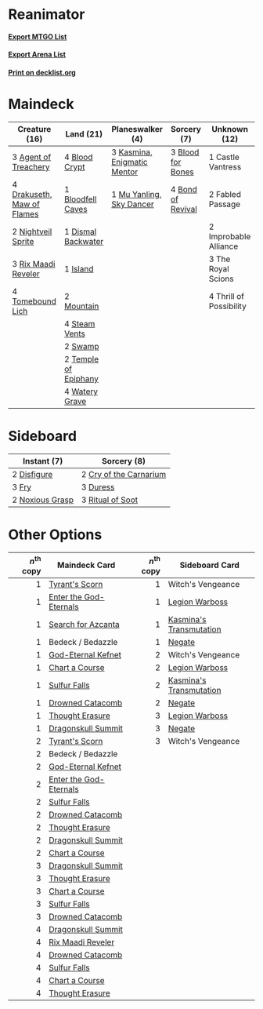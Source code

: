 # Reanimator

#### [Export MTGO List](../collection/Reanimator/Reanimator.txt)
#### [Export Arena List](../collection/Reanimator/Reanimator_arena.txt)
#### [Print on decklist.org](http://decklist.org/?deckmain=3%09Agent%20of%20Treachery%0A4%09Blood%20Crypt%0A3%09Blood%20for%20Bones%0A1%09Bloodfell%20Caves%0A4%09Bond%20of%20Revival%0A1%09Castle%20Vantress%0A1%09Dismal%20Backwater%0A4%09Drakuseth,%20Maw%20of%20Flames%0A2%09Fabled%20Passage%0A2%09Improbable%20Alliance%0A1%09Island%0A3%09Kasmina,%20Enigmatic%20Mentor%0A2%09Mountain%0A1%09Mu%20Yanling,%20Sky%20Dancer%0A2%09Nightveil%20Sprite%0A3%09Rix%20Maadi%20Reveler%0A4%09Steam%20Vents%0A2%09Swamp%0A2%09Temple%20of%20Epiphany%0A3%09The%20Royal%20Scions%0A4%09Thrill%20of%20Possibility%0A4%09Tomebound%20Lich%0A4%09Watery%20Grave&deckside=2%09Cry%20of%20the%20Carnarium%0A2%09Disfigure%0A3%09Duress%0A3%09Fry%0A2%09Noxious%20Grasp%0A3%09Ritual%20of%20Soot)
# Maindeck

|                                            Creature (16)                                            |                                           Land (21)                                           |                                           Planeswalker (4)                                           |                                        Sorcery (7)                                         |     Unknown (12)      |
|-----------------------------------------------------------------------------------------------------|-----------------------------------------------------------------------------------------------|------------------------------------------------------------------------------------------------------|--------------------------------------------------------------------------------------------|-----------------------|
|3 [Agent of Treachery](http://gatherer.wizards.com/Pages/Card/Details.aspx?multiverseid=466797)      |4 [Blood Crypt](http://gatherer.wizards.com/Pages/Card/Details.aspx?multiverseid=97102)        |3 [Kasmina, Enigmatic Mentor](http://gatherer.wizards.com/Pages/Card/Details.aspx?multiverseid=460983)|3 [Blood for Bones](http://gatherer.wizards.com/Pages/Card/Details.aspx?multiverseid=466843)|1 Castle Vantress      |
|4 [Drakuseth, Maw of Flames](http://gatherer.wizards.com/Pages/Card/Details.aspx?multiverseid=466890)|1 [Bloodfell Caves](http://gatherer.wizards.com/Pages/Card/Details.aspx?multiverseid=433168)   |1 [Mu Yanling, Sky Dancer](http://gatherer.wizards.com/Pages/Card/Details.aspx?multiverseid=466822)   |4 [Bond of Revival](http://gatherer.wizards.com/Pages/Card/Details.aspx?multiverseid=461007)|2 Fabled Passage       |
|2 [Nightveil Sprite](http://gatherer.wizards.com/Pages/Card/Details.aspx?multiverseid=452798)        |1 [Dismal Backwater](http://gatherer.wizards.com/Pages/Card/Details.aspx?multiverseid=420908)  |                                                                                                      |                                                                                            |2 Improbable Alliance  |
|3 [Rix Maadi Reveler](http://gatherer.wizards.com/Pages/Card/Details.aspx?multiverseid=457253)       |1 [Island](http://gatherer.wizards.com/Pages/Card/Details.aspx?multiverseid=439857)            |                                                                                                      |                                                                                            |3 The Royal Scions     |
|4 [Tomebound Lich](http://gatherer.wizards.com/Pages/Card/Details.aspx?multiverseid=466973)          |2 [Mountain](http://gatherer.wizards.com/Pages/Card/Details.aspx?multiverseid=439859)          |                                                                                                      |                                                                                            |4 Thrill of Possibility|
|                                                                                                     |4 [Steam Vents](http://gatherer.wizards.com/Pages/Card/Details.aspx?multiverseid=405109)       |                                                                                                      |                                                                                            |                       |
|                                                                                                     |2 [Swamp](http://gatherer.wizards.com/Pages/Card/Details.aspx?multiverseid=439858)             |                                                                                                      |                                                                                            |                       |
|                                                                                                     |2 [Temple of Epiphany](http://gatherer.wizards.com/Pages/Card/Details.aspx?multiverseid=442808)|                                                                                                      |                                                                                            |                       |
|                                                                                                     |4 [Watery Grave](http://gatherer.wizards.com/Pages/Card/Details.aspx?multiverseid=405114)      |                                                                                                      |                                                                                            |                       |


# Sideboard

|                                       Instant (7)                                        |                                           Sorcery (8)                                           |
|------------------------------------------------------------------------------------------|-------------------------------------------------------------------------------------------------|
|2 [Disfigure](http://gatherer.wizards.com/Pages/Card/Details.aspx?multiverseid=442076)    |2 [Cry of the Carnarium](http://gatherer.wizards.com/Pages/Card/Details.aspx?multiverseid=457214)|
|3 [Fry](http://gatherer.wizards.com/Pages/Card/Details.aspx?multiverseid=466894)          |3 [Duress](http://gatherer.wizards.com/Pages/Card/Details.aspx?multiverseid=14557)               |
|2 [Noxious Grasp](http://gatherer.wizards.com/Pages/Card/Details.aspx?multiverseid=466864)|3 [Ritual of Soot](http://gatherer.wizards.com/Pages/Card/Details.aspx?multiverseid=452834)      |


# Other Options

|*n*<sup>th</sup> copy|                                          Maindeck Card                                          |*n*<sup>th</sup> copy|                                          Sideboard Card                                          |
|--------------------:|-------------------------------------------------------------------------------------------------|--------------------:|--------------------------------------------------------------------------------------------------|
|                    1|[Tyrant's Scorn](http://gatherer.wizards.com/Pages/Card/Details.aspx?multiverseid=461152)        |                    1|Witch's Vengeance                                                                                 |
|                    1|[Enter the God-Eternals](http://gatherer.wizards.com/Pages/Card/Details.aspx?multiverseid=461123)|                    1|[Legion Warboss](http://gatherer.wizards.com/Pages/Card/Details.aspx?multiverseid=452859)         |
|                    1|[Search for Azcanta](http://gatherer.wizards.com/Pages/Card/Details.aspx?multiverseid=435226)    |                    1|[Kasmina's Transmutation](http://gatherer.wizards.com/Pages/Card/Details.aspx?multiverseid=460984)|
|                    1|Bedeck / Bedazzle                                                                                |                    1|[Negate](http://gatherer.wizards.com/Pages/Card/Details.aspx?multiverseid=423707)                 |
|                    1|[God-Eternal Kefnet](http://gatherer.wizards.com/Pages/Card/Details.aspx?multiverseid=460980)    |                    2|Witch's Vengeance                                                                                 |
|                    1|[Chart a Course](http://gatherer.wizards.com/Pages/Card/Details.aspx?multiverseid=435200)        |                    2|[Legion Warboss](http://gatherer.wizards.com/Pages/Card/Details.aspx?multiverseid=452859)         |
|                    1|[Sulfur Falls](http://gatherer.wizards.com/Pages/Card/Details.aspx?multiverseid=443135)          |                    2|[Kasmina's Transmutation](http://gatherer.wizards.com/Pages/Card/Details.aspx?multiverseid=460984)|
|                    1|[Drowned Catacomb](http://gatherer.wizards.com/Pages/Card/Details.aspx?multiverseid=430633)      |                    2|[Negate](http://gatherer.wizards.com/Pages/Card/Details.aspx?multiverseid=423707)                 |
|                    1|[Thought Erasure](http://gatherer.wizards.com/Pages/Card/Details.aspx?multiverseid=452956)       |                    3|[Legion Warboss](http://gatherer.wizards.com/Pages/Card/Details.aspx?multiverseid=452859)         |
|                    1|[Dragonskull Summit](http://gatherer.wizards.com/Pages/Card/Details.aspx?multiverseid=420909)    |                    3|[Negate](http://gatherer.wizards.com/Pages/Card/Details.aspx?multiverseid=423707)                 |
|                    2|[Tyrant's Scorn](http://gatherer.wizards.com/Pages/Card/Details.aspx?multiverseid=461152)        |                    3|Witch's Vengeance                                                                                 |
|                    2|Bedeck / Bedazzle                                                                                |                     |                                                                                                  |
|                    2|[God-Eternal Kefnet](http://gatherer.wizards.com/Pages/Card/Details.aspx?multiverseid=460980)    |                     |                                                                                                  |
|                    2|[Enter the God-Eternals](http://gatherer.wizards.com/Pages/Card/Details.aspx?multiverseid=461123)|                     |                                                                                                  |
|                    2|[Sulfur Falls](http://gatherer.wizards.com/Pages/Card/Details.aspx?multiverseid=443135)          |                     |                                                                                                  |
|                    2|[Drowned Catacomb](http://gatherer.wizards.com/Pages/Card/Details.aspx?multiverseid=430633)      |                     |                                                                                                  |
|                    2|[Thought Erasure](http://gatherer.wizards.com/Pages/Card/Details.aspx?multiverseid=452956)       |                     |                                                                                                  |
|                    2|[Dragonskull Summit](http://gatherer.wizards.com/Pages/Card/Details.aspx?multiverseid=420909)    |                     |                                                                                                  |
|                    2|[Chart a Course](http://gatherer.wizards.com/Pages/Card/Details.aspx?multiverseid=435200)        |                     |                                                                                                  |
|                    3|[Dragonskull Summit](http://gatherer.wizards.com/Pages/Card/Details.aspx?multiverseid=420909)    |                     |                                                                                                  |
|                    3|[Thought Erasure](http://gatherer.wizards.com/Pages/Card/Details.aspx?multiverseid=452956)       |                     |                                                                                                  |
|                    3|[Chart a Course](http://gatherer.wizards.com/Pages/Card/Details.aspx?multiverseid=435200)        |                     |                                                                                                  |
|                    3|[Sulfur Falls](http://gatherer.wizards.com/Pages/Card/Details.aspx?multiverseid=443135)          |                     |                                                                                                  |
|                    3|[Drowned Catacomb](http://gatherer.wizards.com/Pages/Card/Details.aspx?multiverseid=430633)      |                     |                                                                                                  |
|                    4|[Dragonskull Summit](http://gatherer.wizards.com/Pages/Card/Details.aspx?multiverseid=420909)    |                     |                                                                                                  |
|                    4|[Rix Maadi Reveler](http://gatherer.wizards.com/Pages/Card/Details.aspx?multiverseid=457253)     |                     |                                                                                                  |
|                    4|[Drowned Catacomb](http://gatherer.wizards.com/Pages/Card/Details.aspx?multiverseid=430633)      |                     |                                                                                                  |
|                    4|[Sulfur Falls](http://gatherer.wizards.com/Pages/Card/Details.aspx?multiverseid=443135)          |                     |                                                                                                  |
|                    4|[Chart a Course](http://gatherer.wizards.com/Pages/Card/Details.aspx?multiverseid=435200)        |                     |                                                                                                  |
|                    4|[Thought Erasure](http://gatherer.wizards.com/Pages/Card/Details.aspx?multiverseid=452956)       |                     |                                                                                                  |

